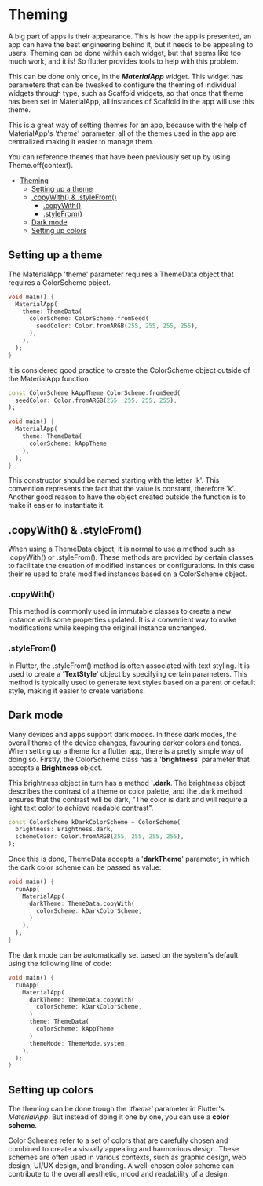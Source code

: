 # Theming

A big part of apps is their appearance. This is how the app is presented, an app can have the best engineering behind it, but it needs to be appealing to users. Theming can be done within each widget, but that seems like too much work, and it is! So flutter provides tools to help with this problem.

This can be done only once, in the ***MaterialApp*** widget. This widget has parameters that can be tweaked to configure the theming of individual widgets through type, such as Scaffold widgets, so that once that theme has been set in MaterialApp, all instances of Scaffold in the app will use this theme.

This is a great way of setting themes for an app, because with the help of MaterialApp's *'theme'* parameter, all of the themes used in the app are centralized making it easier to manage them.

You can reference themes that have been previously set up by using Theme.off(context).

- [Theming](#theming)
  - [Setting up a theme](#setting-up-a-theme)
  - [.copyWith() \& .styleFrom()](#copywith--stylefrom)
    - [.copyWith()](#copywith)
    - [.styleFrom()](#stylefrom)
  - [Dark mode](#dark-mode)
  - [Setting up colors](#setting-up-colors)

## Setting up a theme

The MaterialApp 'theme' parameter requires a ThemeData object that requires a ColorScheme object.

```dart
void main() {
  MaterialApp(
    theme: ThemeData(
      colorScheme: ColorScheme.fromSeed(
        seedColor: Color.fromARGB(255, 255, 255, 255),
      ),
    ),
  );
}
```

It is considered good practice to create the ColorScheme object outside of the MaterialApp function:

```dart
const ColorScheme kAppTheme ColorScheme.fromSeed(
  seedColor: Color.fromARGB(255, 255, 255, 255),
);

void main() {
  MaterialApp(
    theme: ThemeData(
      colorScheme: kAppTheme
    ),
  );
}
```

This constructor should be named starting with the letter 'k'. This convention represents the fact that the value is constant, therefore 'k'. Another good reason to have the object created outside the function is to make it easier to instantiate it.

## .copyWith() & .styleFrom()

When using a ThemeData object, it is normal to use a method such as .copyWith() or .styleFrom(). These methods are provided by certain classes to facilitate the creation of modified instances or configurations. In this case their're used to crate modified instances based on a ColorScheme object.

### .copyWith()

This method is commonly used in immutable classes to create a new instance with some properties updated. It is a convenient way to make modifications while keeping the original instance unchanged.

### .styleFrom()

In Flutter, the .styleFrom() method is often associated with text styling. It is used to create a '**TextStyle**' object by specifying certain parameters. This method is typically used to generate text styles based on a parent or default style, making it easier to create variations.

## Dark mode

Many devices and apps support dark modes. In these dark modes, the overall theme of the device changes, favouring darker colors and tones. When setting up a theme for a flutter app, there is a pretty simple way of doing so. Firstly, the ColorScheme class has a '**brightness**' parameter that accepts a **Brightness** object.

This brightness object in turn has a method '**.dark**. The brightness object describes the contrast of a theme or color palette, and the .dark method ensures that the contrast will be dark, "The color is dark and will require a light text color to achieve readable contrast".

```dart
const ColorScheme kDarkColorScheme = ColorScheme(
  brightness: Brightness.dark,
  schemeColor: Color.fromARGB(255, 255, 255, 255),
);

```

Once this is done, ThemeData accepts a '**darkTheme**' parameter, in which the dark color scheme can be passed as value:

```dart
void main() {
  runApp(
    MaterialApp(
      darkTheme: ThemeData.copyWith(
        colorScheme: kDarkColorScheme,
      )
    ),
  );
}
```

The dark mode can be automatically set based on the system's default using the following line of code:

```dart
void main() {
  runApp(
    MaterialApp(
      darkTheme: ThemeData.copyWith(
        colorScheme: kDarkColorScheme,
      )
      theme: ThemeData(
        colorScheme: kAppTheme
      )
      themeMode: ThemeMode.system,
    ),
  );
}
```

## Setting up colors

The theming can be done trough the *'theme'* parameter in Flutter's *MaterialApp*. But instead of doing it one by one, you can use a **color scheme**.

Color Schemes refer to a set of colors that are carefully chosen and combined to create a visually appealing and harmonious design. These schemes are often used in various contexts, such as graphic design, web design, UI/UX design, and branding. A well-chosen color scheme can contribute to the overall aesthetic, mood and readability of a design.
